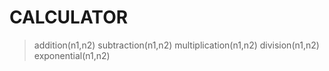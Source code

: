 # CALCULATOR

> addition(n1,n2)
> subtraction(n1,n2)
> multiplication(n1,n2)
> division(n1,n2)
> exponential(n1,n2)
